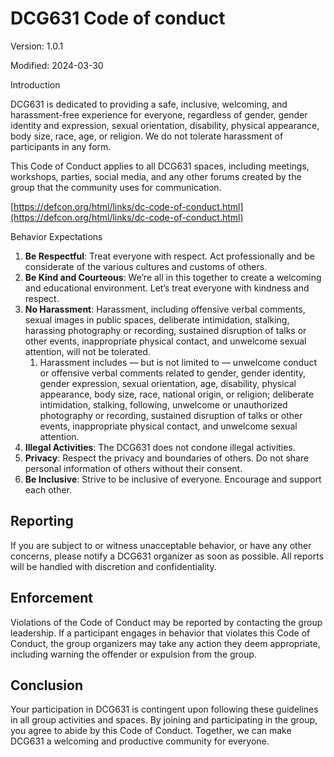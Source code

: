 # DCG631 Code of conduct

Version: 1.0.1 

Modified: 2024-03-30

Introduction 

DCG631 is dedicated to providing a safe, inclusive, welcoming, and harassment-free experience for everyone, regardless of gender, gender identity and expression, sexual orientation, disability, physical appearance, body size, race, age, or religion. We do not tolerate harassment of participants in any form.

This Code of Conduct applies to all DCG631 spaces, including meetings, workshops, parties, social media, and any other forums created by the group that the community uses for communication.

[https://defcon.org/html/links/dc-code-of-conduct.html](https://defcon.org/html/links/dc-code-of-conduct.html)

Behavior Expectations

1. **Be Respectful**: Treat everyone with respect. Act professionally and be considerate of the various cultures and customs of others.
2. **Be Kind and Courteous**: We’re all in this together to create a welcoming and educational environment. Let’s treat everyone with kindness and respect.
3. **No Harassment**: Harassment, including offensive verbal comments, sexual images in public spaces, deliberate intimidation, stalking, harassing photography or recording, sustained disruption of talks or other events, inappropriate physical contact, and unwelcome sexual attention, will not be tolerated.
    1. Harassment includes — but is not limited to — unwelcome conduct or offensive verbal comments related to gender, gender identity, gender expression, sexual orientation, age, disability, physical appearance, body size, race, national origin, or 
    religion; deliberate intimidation, stalking, following, unwelcome or 
    unauthorized photography or recording, sustained disruption of talks or 
    other events, inappropriate physical contact, and unwelcome sexual 
    attention.
4. **Illegal Activities**: The DCG631 does not condone illegal activities.
5. **Privacy**: Respect the privacy and boundaries of others. Do not share personal information of others without their consent.
6. **Be Inclusive**: Strive to be inclusive of everyone. Encourage and support each other.

## Reporting

If you are subject to or witness unacceptable behavior, or have any other concerns, please notify a DCG631 organizer as soon as possible. All reports will be handled with discretion and confidentiality.

## Enforcement

Violations of the Code of Conduct may be reported by contacting the group leadership. If a participant engages in behavior that violates this Code of Conduct, the group organizers may take any action they deem appropriate, including warning the offender or expulsion from the group.

## Conclusion

Your participation in DCG631 is contingent upon following these guidelines in all group activities and spaces. By joining and participating in the group, you agree to abide by this Code of Conduct. Together, we can make DCG631 a welcoming and productive community for everyone.